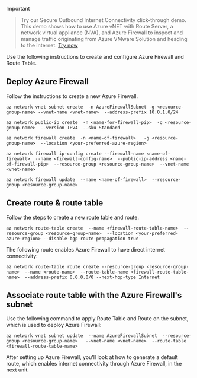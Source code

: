 ﻿> [!IMPORTANT] 

> Try our Secure Outbound Internet Connectivity click-through demo. This demo shows how to use Azure vNET with Route Server, a network virtual appliance (NVA), and Azure Firewall to inspect and manage traffic originating from Azure VMware Solution and heading to the internet. [Try now](https://regale.cloud/microsoft/play/4174/secure-outbound-internet-connectivity#/0/0)

Use the following instructions to create and configure Azure Firewall and Route Table.

## Deploy Azure Firewall

Follow the instructions to create a new Azure Firewall.

```azurecli
az network vnet subnet create  -n AzureFirewallSubnet -g <resource-group-name> --vnet-name <vnet-name>  --address-prefix 10.0.1.0/24

az network public-ip create  -n <name-for-firewall-pip>  -g <resource-group-name>  --version IPv4  --sku Standard

az network firewall create  -n <name-of-firewall>   -g <resource-group-name>  --location <your-preferred-azure-region>

az network firewall ip-config create --firewall-name <name-of-firewall>  --name <firewall-config-name>  --public-ip-address <name-of-firewall-pip>  --resource-group <resource-group-name>  --vnet-name <vnet-name>  

az network firewall update  --name <name-of-firewall>  --resource-group <resource-group-name>  
```

## Create route & route table

Follow the steps to create a new route table and route.

```azurecli
az network route-table create  --name <firewall-route-table-name>  --resource-group <resource-group-name>  --location <your-preferred-azure-region> --disable-bgp-route-propagation true
```

The following route enables Azure Firewall to have direct internet connectivity:

```azurecli
az network route-table route create --resource-group <resource-group-name>  --name <route-name>  --route-table-name <firewall-route-table-name>  --address-prefix 0.0.0.0/0 --next-hop-type Internet 
```

## Associate route table with the Azure Firewall's subnet

Use the following command to apply Route Table and Route on the subnet, which is used to deploy Azure Firewall:

```azurecli
az network vnet subnet update  --name AzureFirewallSubnet  --resource-group <resource-group-name>   --vnet-name <vnet-name>  --route-table <firewall-route-table-name>
```

After setting up Azure Firewall, you'll look at how to generate a default route, which enables internet connectivity through Azure Firewall, in the next unit.
